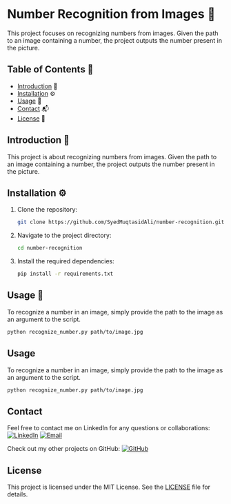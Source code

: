 # Number Recognition from Images 🔢

This project focuses on recognizing numbers from images. Given the path to an image containing a number, the project outputs the number present in the picture.

## Table of Contents 📑
- [Introduction](#introduction) 📘
- [Installation](#installation) ⚙️
- [Usage](#usage) 🚀
- [Contact](#contact) 📬
- [License](#license) 📜

## Introduction 📘
This project is about recognizing numbers from images. Given the path to an image containing a number, the project outputs the number present in the picture.

## Installation ⚙️
1. Clone the repository:
    ```sh
    git clone https://github.com/SyedMuqtasidAli/number-recognition.git
    ```

2. Navigate to the project directory:
    ```sh
    cd number-recognition
    ```

3. Install the required dependencies:
    ```sh
    pip install -r requirements.txt
    ```

## Usage 🚀
To recognize a number in an image, simply provide the path to the image as an argument to the script.

```sh
python recognize_number.py path/to/image.jpg
```

## Usage
To recognize a number in an image, simply provide the path to the image as an argument to the script.

```sh
python recognize_number.py path/to/image.jpg
```
## Contact
Feel free to contact me on LinkedIn for any questions or collaborations:
[![LinkedIn](https://img.shields.io/badge/LinkedIn-0077B5?style=flat-square&logo=linkedin&logoColor=white)](https://www.linkedin.com/in/syed-muqtasid-ali-91a0a623a/)
[![Email](https://img.shields.io/badge/Email-D14836?style=flat-square&logo=gmail&logoColor=white)](mailto:muqtasid5266@gmail.com)

Check out my other projects on GitHub:
[![GitHub](https://img.shields.io/badge/GitHub-000000?style=flat-square&logo=github&logoColor=white)](https://github.com/SyedMuqtasidAli)

## License
This project is licensed under the MIT License. See the [LICENSE](LICENSE) file for details.
